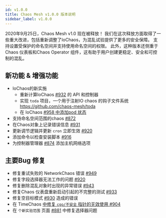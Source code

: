 ```yaml
---
id: v1.0.0
title: Chaos Mesh v1.0.0 版本说明
sidebar_label: v1.0.0
---
```


2020年9月25日，Chaos Mesh v1.0 现在被释放！ 我们在这次释放方面取得了一些重大改进，包括重新调整了IoChaos，为混乱试验提供了更多的安全保障。 支持设置受保护的命名空间并支持使用命名空间的权限。 此外，这种版本还侧重于Chaos 仪表板和Chaos Operator 组件，这有助于用户创建更稳定、安全和可控制的混乱。

## 新功能 & 增强功能

- IoChaos的新实施
  - 重新计算IoChaos [#932](https://github.com/chaos-mesh/chaos-mesh/pull/932) 的 API 和控制器
  - 实现 `toda` 项目，一个用于注射IO chaos 的钩子文件系统 <https://github.com/chaos-mesh/toda>
  - 在 IoChaos [#958 中添加pod 状态](https://github.com/chaos-mesh/chaos-mesh/pull/958)
- 支持命名空间范围的chaos [#872](https://github.com/chaos-mesh/chaos-mesh/pull/872)
- 在Chaos对象上记录错误信息 [#931](https://github.com/chaos-mesh/chaos-mesh/pull/931)
- 更新调节逻辑并更新 `cron` 立即生效 [#920](https://github.com/chaos-mesh/chaos-mesh/pull/920)
- 添加命令以检查安装脚本 [#916](https://github.com/chaos-mesh/chaos-mesh/pull/916)
- 为控制器管理器 [#874](https://github.com/chaos-mesh/chaos-mesh/pull/874) 添加主机网络选项

## 主要Bug 修复

- 修复重试失败的 NetworkChaos 错误 [#949](https://github.com/chaos-mesh/chaos-mesh/pull/949)
- 修复字段选择器无法工作的问题 [#920](https://github.com/chaos-mesh/chaos-mesh/pull/920)
- 修复删除混乱对象时出现的异常错误 [#943](https://github.com/chaos-mesh/chaos-mesh/pull/943)
- 修复Chaos 仪表盘重新启动引起的不完整的测试 [#933](https://github.com/chaos-mesh/chaos-mesh/pull/933)
- 修复空目标模式 [#930](https://github.com/chaos-mesh/chaos-mesh/pull/930) 造成的错误
- 在 TimeChaos [中修复 `cgo/不安全` 指针的无效使用 #904](https://github.com/chaos-mesh/chaos-mesh/pull/904)
- 在 `个新实验范围` 页面 [#881](https://github.com/chaos-mesh/chaos-mesh/pull/881) 中修复选择器问题
